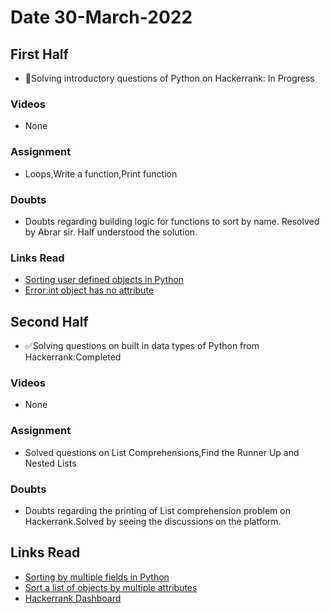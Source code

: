 # Date 30-March-2022

## First Half

- 🔄Solving introductory questions of Python on Hackerrank: In Progress

### Videos

- None

### Assignment

- Loops,Write a function,Print function

### Doubts

- Doubts regarding building logic for functions to sort by name. Resolved by Abrar sir. Half understood the solution.

### Links Read

- [Sorting user defined objects in Python](https://www.geeksforgeeks.org/sorting-objects-of-user-defined-class-in-python/)
- [Error:int object has no attribute](https://stackoverflow.com/questions/22066426/python-error-int-object-has-no-attribute)

## Second Half

- ✅Solving questions on built in data types of Python from Hackerrank:Completed

### Videos

- None

### Assignment

- Solved questions on List Comprehensions,Find the Runner Up and Nested Lists

### Doubts

- Doubts regarding the printing of List comprehension problem on Hackerrank.Solved by seeing the discussions on the platform.

## Links Read

- [Sorting by multiple fields in Python](https://alysivji.github.io/python-sorting-multiple-attributes.html)
- [Sort a list of objects by multiple attributes ](https://www.techiedelight.com/sort-list-of-objects-by-multiple-attributes-python/)
- [Hackerrank Dashboard](https://www.hackerrank.com/dashboard)
